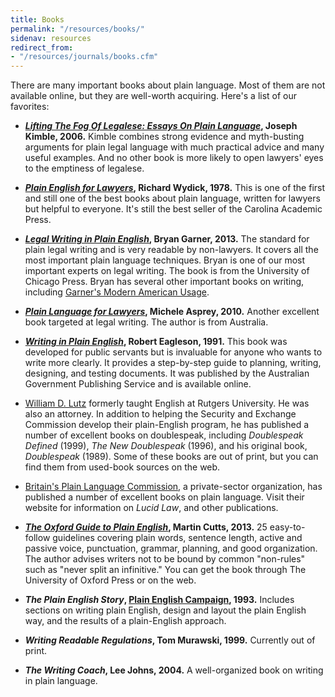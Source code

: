 ```yaml
---
title: Books
permalink: "/resources/books/"
sidenav: resources
redirect_from:
- "/resources/journals/books.cfm"
---
```


There are many important books about plain language. Most of them are not available online, but they are well-worth acquiring. Here's a list of our favorites:

- **_[Lifting The Fog Of Legalese: Essays On Plain Language](http://www.cap-press.com/books/isbn/9781594602122/Lifting-the-Fog-of-Legalese)_, Joseph Kimble, 2006.** Kimble combines strong evidence and myth-busting arguments for plain legal language with much practical advice and many useful examples. And no other book is more likely to open lawyers' eyes to the emptiness of legalese.

- **_[Plain English for Lawyers](http://scholarship.law.berkeley.edu/cgi/viewcontent.cgi?article=2362&context=californialawreview)_, Richard Wydick, 1978.** This is one of the first and still one of the best books about plain language, written for lawyers but helpful to everyone. It's still the best seller of the Carolina Academic Press.

- **_[Legal Writing in Plain English](http://press.uchicago.edu/ucp/books/book/chicago/L/bo15506966.html)_, Bryan Garner, 2013.** The standard for plain legal writing and is very readable by non-lawyers. It covers all the most important plain language techniques. Bryan is one of our most important experts on legal writing. The book is from the University of Chicago Press. Bryan has several other important books on writing, including [Garner's Modern American Usage](https://global.oup.com/academic/product/garners-modern-english-usage-9780190491482?cc=us&lang=en&).

- **_[Plain Language for Lawyers](http://www.federationpress.com.au/bookstore/book.asp?isbn=9781862877757)_, Michele Asprey, 2010.** Another excellent book targeted at legal writing. The author is from Australia.

- **_[Writing in Plain English](https://ninglun.files.wordpress.com/2007/11/writinginplainenglish.pdf)_, Robert Eagleson, 1991.** This book was developed for public servants but is invaluable for anyone who wants to write more clearly. It provides a step-by-step guide to planning, writing, designing, and testing documents. It was published by the Australian Government Publishing Service and is available online.

- [William D. Lutz](https://en.wikipedia.org/wiki/William_D._Lutz) formerly taught English at Rutgers University. He was also an attorney. In addition to helping the Security and Exchange Commission develop their plain-English program, he has published a number of excellent books on doublespeak, including _Doublespeak Defined_ (1999), _The New Doublespeak_ (1996), and his original book, _Doublespeak_ (1989). Some of these books are out of print, but you can find them from used-book sources on the web.

- [Britain's Plain Language Commission](https://www.clearest.co.uk/books), a private-sector organization, has published a number of excellent books on plain language. Visit their website for information on _Lucid Law_, and other publications.

- **_[The Oxford Guide to Plain English](https://global.oup.com/academic/product/oxford-guide-to-plain-english-9780199669172?cc=us&lang=en&)_, Martin Cutts, 2013.** 25 easy-to-follow guidelines covering plain words, sentence length, active and passive voice, punctuation, grammar, planning, and good organization. The author advises writers not to be bound by common "non-rules" such as "never split an infinitive." You can get the book through The University of Oxford Press or on the web.

- **_The Plain English Story_, [Plain English Campaign](http://www.plainenglish.co.uk/), 1993.** Includes sections on writing plain English, design and layout the plain English way, and the results of a plain-English approach.

- **_Writing Readable Regulations_, Tom Murawski, 1999.** Currently out of print.

- **_The Writing Coach_, Lee Johns, 2004.** A well-organized book on writing in plain language.
